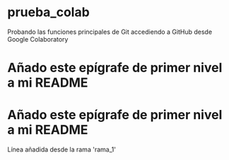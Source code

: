 # prueba_colab
Probando las funciones principales de Git accediendo a GitHub desde Google Colaboratory
# Añado este epígrafe de primer nivel a mi README
# Añado este epígrafe de primer nivel a mi README
Línea añadida desde la rama 'rama_1'
